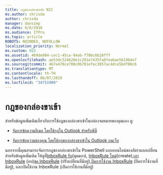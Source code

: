 ```yaml
---
title: กฎของกล่องขาเข้า 922
ms.author: chrisda
author: chrisda
manager: dansimp
ms.date: 6/6/2018
ms.audience: ITPro
ms.topic: article
ROBOTS: NOINDEX, NOFOLLOW
localization_priority: Normal
ms.custom: 922
ms.assetid: 469de984-cec1-45ca-94ab-f70bc6b28fff
ms.openlocfilehash: ae53dc524620e1c281e7435fa8feabae5619b4e7
ms.sourcegitcommit: 4b7e478ce700c0b781efec3857ac4dce5bdf00c6
ms.translationtype: MT
ms.contentlocale: th-TH
ms.lasthandoff: 06/07/2019
ms.locfileid: "34751900"
---
```

# <a name="inbox-rules"></a>กฎของกล่องขาเข้า

สำหรับข้อมูลเพิ่มเติมเกี่ยวกับการใช้กฎของกล่องขาเข้าในกล่องจดหมายของคุณเอง ดู:

- [จัดการข้อความอีเมล โดยใช้กฎใน Outlook สำหรับพีซี](https://support.office.com/article/c24f5dea-9465-4df4-ad17-a50704d66c59.aspx)

- [จัดการข้อความของคุณ โดยใช้กฎของกล่องขาเข้าใน Outlook บนเว็บ](https://support.office.com/article/8400435c-f14e-4272-9004-1548bb1848f2.aspx)

นอกจากนี้คุณสามารถจัดการกฎของกล่องขาเข้าใน PowerShell แบบออนไลน์ของอัตราแลกเปลี่ยน สำหรับข้อมูลเพิ่มเติม ให้ดูที่[InboxRule รับ](https://docs.microsoft.com/powershell/module/exchange/mailboxes/get-inboxrule)(มุมมอง), [InboxRule ใหม่](https://docs.microsoft.com/powershell/module/exchange/mailboxes/new-inboxrule)(create),[เอา InboxRule](https://docs.microsoft.com/powershell/module/exchange/mailboxes/remove-inboxrule) (ลบ)[ชุด InboxRule](https://docs.microsoft.com/powershell/module/exchange/mailboxes/set-inboxrule) (ปรับเปลี่ยนที่มีอยู่),[ปิดการใช้งาน InboxRule](https://docs.microsoft.com/powershell/module/exchange/mailboxes/disable-inboxrule) (ปิดการใช้งานที่มีอยู่), และเปิดใช้งาน InboxRule [ ](https://docs.microsoft.com/powershell/module/exchange/mailboxes/enable-inboxrule)(เปิดการใช้งานที่มีอยู่)
